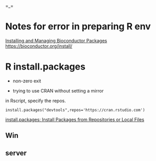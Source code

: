 =_=   
# Notes for error in preparing R env



[Installing and Managing Bioconductor Packages](https://cran.r-project.org/web/packages/BiocManager/vignettes/BiocManager.html)
https://bioconductor.org/install/

# R install.packages
- non-zero exit

- trying to use CRAN without setting a mirror

in Rscript, specify the repos.
```
install.packages("devtools",repos='https://cran.rstudio.com')
```
[install.packages: Install Packages from Repositories or Local Files](https://rdrr.io/r/utils/install.packages.html)


## Win

## server
